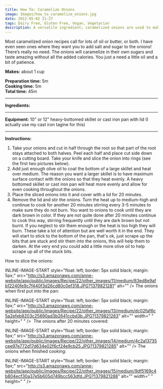 ```yaml
---
title: How To: Caramelize Onions
image: Images/how_to_caramelize_onions.jpg
date: 2012-05-02 21-27
tags: Dairy Free, Gluten Free, Vegan, Vegetarian
description: A versatile ingredient; caramelized onions are used to make French onion soup, can be added to a delectable pan sauce for meats, or even as a topping for hot dogs and hamburgers.
---
```

Most caramelized onion recipes call for lots of oil or butter, or both. I have even seen ones where they want you to add salt and sugar to the onions! There’s really no need. The onions will caramelize in their own sugars and taste amazing without all the added calories. You just a need a little oil and a bit of patience. 


**Makes:** about 1 cup

**Preparation time:** 5m  
**Cooking time:** 5m  
**Total time:** 45m

---

**Ingredients:**



---

**Equipment:** 10" or 12” heavy-bottomed skillet or cast iron pan with lid (I actually use my cast iron tagine for this)

---

**Instructions:**

1. Take your onions and cut in half through the root so that part of the root stays attached to both halves. Peel each half and place cut side down on a cutting board. Take your knife and slice the onion into rings (see the first two pictures below).
1. Add just enough olive oil to coat the bottom of a large skillet and heat over medium. The reason you want a larger skillet is to have maximum surface contact with the onions so that they heat evenly. A heavy bottomed skillet or cast iron pan will heat more evenly and allow for even cooking throughout the onions. 
1. Place the sliced onions into it and cover with a lid for 20 minutes.
1. Remove the lid and stir the onions. Turn the heat up to medium-high and continue to cook for another 20 minutes stirring every 3-5 minutes to make sure they do not burn. You want to onions to cook until they are dark brown in color. If they are not quite done after 20 minutes continue to cook this way, stirring frequently until they are dark brown but not burnt. If you neglect to stir them enough or the heat is too high they will burn. These take a lot of attention but are well worth it in the end. They will start to stick to the bottom of the pan, that's ok, just scrape up the bits that are stuck and stir them into the onions, this will help them to darken. At the very end you could add a little more olive oil to help scrape up all of the stuck bits. 


How to slice the onions: 

INLINE-IMAGE-START style="float: left; border: 5px solid black; margin: 5px;" src="http://s3.amazonaws.com/anne-website/app/public/images/Recipe/22/other_images/11/medium/83ed8e9afb12240fe9c7f440f3d26cd80c0ef318.JPG?1379821281" alt="" /> The onions when first put into the pan: 

INLINE-IMAGE-START style="float: left; border: 5px solid black; margin: 5px;" src="http://s3.amazonaws.com/anne-website/app/public/images/Recipe/22/other_images/13/medium/dc02faf6c5a2efeb8203c25690ad3b2641ccbd3b.JPG?1379821283" alt="" width=" " height=" " />  The onions after 20 minutes covered: 

INLINE-IMAGE-START style="float: left; border: 5px solid black; margin: 5px;" src="http://s3.amazonaws.com/anne-website/app/public/images/Recipe/22/other_images/14/medium/4c2a13735cee97e772d17d634e02f6cf24e9cb25.JPG?1379821285" alt="" /> The onions when finished cooking: 

INLINE-IMAGE-START style="float: left; border: 5px solid black; margin: 5px;" src="http://s3.amazonaws.com/anne-website/app/public/images/Recipe/22/other_images/15/medium/9df5169c4b804ecf30a37e5b605d749bcc563dfd.JPG?1379821288" alt="" width=" " height=" " />
